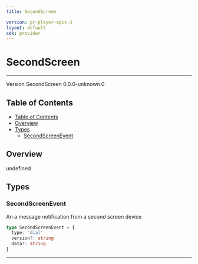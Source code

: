 ```yaml
---
title: SecondScreen

version: pr-player-apis-3
layout: default
sdk: provider
---
```


# SecondScreen
---
Version SecondScreen 0.0.0-unknown.0

## Table of Contents
   - [Table of Contents](#table-of-contents)
   - [Overview](#overview)
   - [Types](#types)
     - [SecondScreenEvent](#secondscreenevent)


## Overview
 undefined

## Types

### SecondScreenEvent

An a message notification from a second screen device

```typescript
type SecondScreenEvent = {
  type: 'dial'
  version?: string
  data?: string
}
```



---